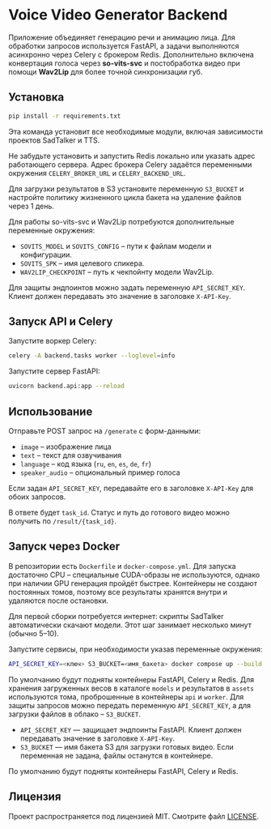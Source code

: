 # Voice Video Generator Backend

Приложение объединяет генерацию речи и анимацию лица. Для обработки запросов используется FastAPI, а задачи выполняются асинхронно через Celery c брокером Redis.
Дополнительно включена конвертация голоса через **so-vits-svc** и постобработка видео при помощи **Wav2Lip** для более точной синхронизации губ.

## Установка

```bash
pip install -r requirements.txt
```
Эта команда установит все необходимые модули, включая зависимости проектов SadTalker и TTS.

Не забудьте установить и запустить Redis локально или указать адрес работающего сервера. Адрес брокера Celery задаётся переменными окружения `CELERY_BROKER_URL` и `CELERY_BACKEND_URL`.

Для загрузки результатов в S3 установите переменную `S3_BUCKET` и настройте политику жизненного цикла бакета на удаление файлов через 1 день.

Для работы so-vits-svc и Wav2Lip потребуются дополнительные переменные окружения:
- `SOVITS_MODEL` и `SOVITS_CONFIG` – пути к файлам модели и конфигурации.
- `SOVITS_SPK` – имя целевого спикера.
- `WAV2LIP_CHECKPOINT` – путь к чекпойнту модели Wav2Lip.

Для защиты эндпоинтов можно задать переменную `API_SECRET_KEY`. Клиент должен передавать это значение в заголовке `X-API-Key`.

## Запуск API и Celery

Запустите воркер Celery:

```bash
celery -A backend.tasks worker --loglevel=info
```

Запустите сервер FastAPI:

```bash
uvicorn backend.api:app --reload
```

## Использование

Отправьте POST запрос на `/generate` с форм-данными:

- `image` – изображение лица
- `text` – текст для озвучивания
- `language` – код языка (`ru`, `en`, `es`, `de`, `fr`)
- `speaker_audio` – опциональный пример голоса

Если задан `API_SECRET_KEY`, передавайте его в заголовке `X-API-Key` для обоих запросов.

В ответе будет `task_id`. Статус и путь до готового видео можно получить по `/result/{task_id}`.


## Запуск через Docker

В репозитории есть `Dockerfile` и `docker-compose.yml`. Для запуска достаточно CPU – специальные CUDA-образы не используются, однако при наличии GPU генерация пройдёт быстрее. Контейнеры не создают постоянных томов, поэтому все результаты хранятся внутри и удаляются после остановки.

Для первой сборки потребуется интернет: скрипты SadTalker автоматически скачают модели. Этот шаг занимает несколько минут (обычно 5–10).

Запустите сервисы, при необходимости указав переменные окружения:

```bash
API_SECRET_KEY=<ключ> S3_BUCKET=<имя_бакета> docker compose up --build
```


По умолчанию будут подняты контейнеры FastAPI, Celery и Redis. Для хранения
загруженных весов в каталоге `models` и результатов в `assets` используются
тома, проброшенные в контейнеры `api` и `worker`. Для защиты запросов можно
передать переменную `API_SECRET_KEY`, а для загрузки файлов в облако –
`S3_BUCKET`.

* `API_SECRET_KEY` — защищает эндпоинты FastAPI. Клиент должен передавать значение в заголовке `X-API-Key`.
* `S3_BUCKET` — имя бакета S3 для загрузки готовых видео. Если переменная не задана, файлы останутся в контейнере.

По умолчанию будут подняты контейнеры FastAPI, Celery и Redis.


## Лицензия

Проект распространяется под лицензией MIT. Смотрите файл [LICENSE](LICENSE).
